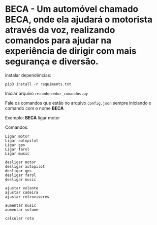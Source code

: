 # BECA - Um automóvel chamado BECA, onde ela ajudará o motorista através da voz, realizando comandos para ajudar na experiência de dirigir com mais segurança e diversão.

instalar dependências: 
```
pip3 install -r requiments.txt
```

Iniciar arquivo ``` reconhecedor_comandos.py ```

Fale os comandos que estão no arquivo ```config.json``` sempre iniciando o comando com o nome <b>BECA</b>

Exemplo: <b>BECA</b> ligar motor

Comandos:
```
Ligar motor
Ligar autopilot
Ligar gps
Ligar farol
Ligar music

desligar motor
desligar autopilot
desligar gps
desligar farol
desligar music

ajustar volante
ajustar cadeira
ajustar retrovisores

aumentar music
aumentar volume

calcular rota
```
